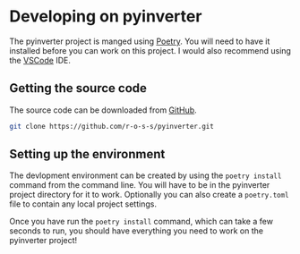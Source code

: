 # Developing on pyinverter

The pyinverter project is manged using [Poetry](https://python-poetry.org/). You will need to have it installed before you can work on this project. I would also recommend using the [VSCode](https://code.visualstudio.com/) IDE.

## Getting the source code

The source code can be downloaded from [GitHub](https://github.com/r-o-s-s/pyinverter).

```bash
git clone https://github.com/r-o-s-s/pyinverter.git
```

## Setting up the environment

The devlopment environment can be created by using the `poetry install` command from the command line. You will have to be in the pyinverter project directory for it to work. Optionally you can also create a `poetry.toml` file to contain any local project settings.

Once you have run the `poetry install` command, which can take a few seconds to run, you should have everything you need to work on the pyinverter project!
